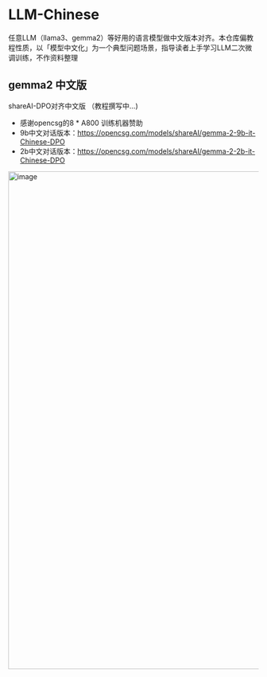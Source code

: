 # LLM-Chinese
任意LLM（llama3、gemma2）等好用的语言模型做中文版本对齐。本仓库偏教程性质，以「模型中文化」为一个典型问题场景，指导读者上手学习LLM二次微调训练，不作资料整理


## gemma2 中文版
shareAI-DPO对齐中文版 （教程撰写中...)
- 感谢opencsg的8 * A800 训练机器赞助
- 9b中文对话版本：https://opencsg.com/models/shareAI/gemma-2-9b-it-Chinese-DPO
- 2b中文对话版本：https://opencsg.com/models/shareAI/gemma-2-2b-it-Chinese-DPO
  
<img width="1000" alt="image" src="https://github.com/user-attachments/assets/565946d2-7d46-4173-8a88-f589e4504c9c">
